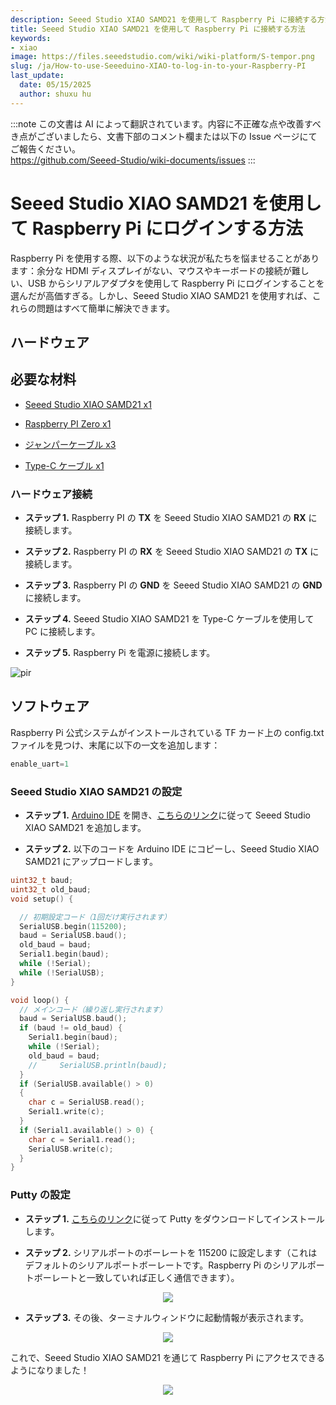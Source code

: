 ```yaml
---
description: Seeed Studio XIAO SAMD21 を使用して Raspberry Pi に接続する方法
title: Seeed Studio XIAO SAMD21 を使用して Raspberry Pi に接続する方法
keywords:
- xiao
image: https://files.seeedstudio.com/wiki/wiki-platform/S-tempor.png
slug: /ja/How-to-use-Seeeduino-XIAO-to-log-in-to-your-Raspberry-PI
last_update:
  date: 05/15/2025
  author: shuxu hu
---
```

:::note
この文書は AI によって翻訳されています。内容に不正確な点や改善すべき点がございましたら、文書下部のコメント欄または以下の Issue ページにてご報告ください。  
https://github.com/Seeed-Studio/wiki-documents/issues
:::

# Seeed Studio XIAO SAMD21 を使用して Raspberry Pi にログインする方法

Raspberry Pi を使用する際、以下のような状況が私たちを悩ませることがあります：余分な HDMI ディスプレイがない、マウスやキーボードの接続が難しい、USB からシリアルアダプタを使用して Raspberry Pi にログインすることを選んだが高価すぎる。しかし、Seeed Studio XIAO SAMD21 を使用すれば、これらの問題はすべて簡単に解決できます。

## ハードウェア

## 必要な材料

- [Seeed Studio XIAO SAMD21 x1](https://www.seeedstudio.com/Seeeduino-XIAO-Arduino-Microcontroller-SAMD21-Cortex-M0+-p-4426.html)

- [Raspberry PI Zero x1](https://www.seeedstudio.com/Raspberry-Pi-Zero-W-p-4257.html)

- [ジャンパーケーブル x3](https://www.seeedstudio.com/Breadboard-Jumper-Wire-Pack-200mm-100m-p-1032.html)

- [Type-C ケーブル x1](https://www.seeedstudio.com/USB-3-1-Type-C-to-A-Cable-1-Meter-3-1A-p-4085.html)

### ハードウェア接続

- **ステップ 1.** Raspberry PI の **TX** を Seeed Studio XIAO SAMD21 の **RX** に接続します。

- **ステップ 2.** Raspberry PI の **RX** を Seeed Studio XIAO SAMD21 の **TX** に接続します。

- **ステップ 3.** Raspberry PI の **GND** を Seeed Studio XIAO SAMD21 の **GND** に接続します。

- **ステップ 4.** Seeed Studio XIAO SAMD21 を Type-C ケーブルを使用して PC に接続します。

- **ステップ 5.** Raspberry Pi を電源に接続します。

<!-- ![](https://files.seeedstudio.com/products/102010328/img/pin-with-marks.png) -->
<p style={{textAlign: 'center'}}><img src="https://files.seeedstudio.com/products/102010328/img/pin-with-marks.png" alt="pir" width={600} height="auto" /></p>

## ソフトウェア

Raspberry Pi 公式システムがインストールされている TF カード上の config.txt ファイルを見つけ、末尾に以下の一文を追加します：

```c
enable_uart=1
```

### Seeed Studio XIAO SAMD21 の設定

- **ステップ 1.** [Arduino IDE](https://www.arduino.cc/en/Main/Software) を開き、[こちらのリンク](https://wiki.seeedstudio.com/ja/Seeeduino-XIAO/#software)に従って Seeed Studio XIAO SAMD21 を追加します。

- **ステップ 2.** 以下のコードを Arduino IDE にコピーし、Seeed Studio XIAO SAMD21 にアップロードします。

```cpp
uint32_t baud;
uint32_t old_baud;
void setup() {

  // 初期設定コード（1回だけ実行されます）
  SerialUSB.begin(115200);
  baud = SerialUSB.baud();
  old_baud = baud;
  Serial1.begin(baud);
  while (!Serial);
  while (!SerialUSB);
}

void loop() {
  // メインコード（繰り返し実行されます）
  baud = SerialUSB.baud();
  if (baud != old_baud) {
    Serial1.begin(baud);
    while (!Serial);
    old_baud = baud;
    //     SerialUSB.println(baud);
  }
  if (SerialUSB.available() > 0)
  {
    char c = SerialUSB.read();
    Serial1.write(c);
  }
  if (Serial1.available() > 0) {
    char c = Serial1.read();
    SerialUSB.write(c);
  }
}
```

### Putty の設定

- **ステップ 1.** [こちらのリンク](https://www.putty.org/)に従って Putty をダウンロードしてインストールします。

- **ステップ 2.** シリアルポートのボーレートを 115200 に設定します（これはデフォルトのシリアルポートボーレートです。Raspberry Pi のシリアルポートボーレートと一致していれば正しく通信できます）。

<p align="center">
  <img src="https://files.seeedstudio.com/products/102010328/img/Putty%20config.png" />
</p>

- **ステップ 3.** その後、ターミナルウィンドウに起動情報が表示されます。

<p align="center">
  <img src="https://files.seeedstudio.com/products/102010328/img/Terminal.png" />
</p>

これで、Seeed Studio XIAO SAMD21 を通じて Raspberry Pi にアクセスできるようになりました！

<p align="center">
  <img src="https://files.seeedstudio.com/products/102010328/img/new%20pins.gif" />
</p>